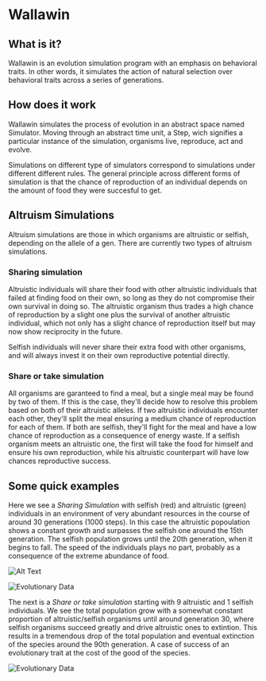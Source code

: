 # Wallawin

## What is it?

Wallawin is an evolution simulation program with an emphasis on behavioral traits. In other words, it simulates the action of natural selection over behavioral traits across a series of generations.

## How does it work

Wallawin simulates the process of evolution in an abstract space named Simulator. Moving through an abstract time unit, a Step, wich signifies a particular instance of the simulation, organisms live, reproduce, act and evolve.

Simulations on different type of simulators correspond to simulations under different different rules. The general principle across different forms of simulation is that the chance of reproduction of an individual depends on the amount of food they were succesful to get.

## Altruism Simulations

Altruism simulations are those in which organisms are altruistic or selfish, depending on the allele of a gen. There are currently two types of altruism simulations.

### Sharing simulation

Altruistic individuals will share their food with other altruistic individuals that failed at finding food on their own, so long as they do not compromise their own survival in doing so. The altruistic organism thus trades a high chance of reproduction by a slight one plus the survival of another altruistic individual, which not only has a slight chance of reproduction itself but may now show reciprocity in the future. 

Selfish individuals will never share their extra food with other organisms, and will always invest it on their own reproductive potential directly.

### Share or take simulation

All organisms are garanteed to find a meal, but a single meal may be found by two of them. If this is the case, they'll decide how to resolve this problem based on both of their altruistic alleles. If two altruistic individuals encounter each other, they'll split the meal ensuring a medium chance of reproduction for each of them. If both are selfish, they'll fight for the meal and have a low chance of reproduction as a consequence of energy waste. If a selfish organism meets an altruistic one, the first will take the food for himself and ensure his own reproduction, while his altruistic counterpart will have low chances reproductive success.

## Some quick examples

Here we see a *Sharing Simulation* with selfish (red) and altruistic (green) individuals in an environment of very abundant resources in the course of around 30 generations (1000 steps). In this case the altruistic popoulation shows a constant growth and surpasses the selfish one around the 15th generation. The selfish population grows until the 20th generation, when it begins to fall. The speed of the individuals plays no part, probably as a consequence of the extreme abundance of food.


![Alt Text](https://media.giphy.com/media/5AW6l3xZx2gw71l4Rw/giphy.gif)


![Evolutionary Data](https://i.ibb.co/pWwXMgm/data.png)

The next is a *Share or take simulation* starting with 9 altruistic and 1 selfish individuals. We see the total population grow with a somewhat constant proportion of altruistic/selfish organisms until around generation 30, where selfish organisms succeed greatly and drive altruistic ones to extintion. This results in a tremendous drop of the total population and eventual extinction of the species around the 90th generation. A case of success of an evolutionary trait at the cost of the good of the species.

![Evolutionary Data](https://i.ibb.co/qpCnC9C/data-0.png)


